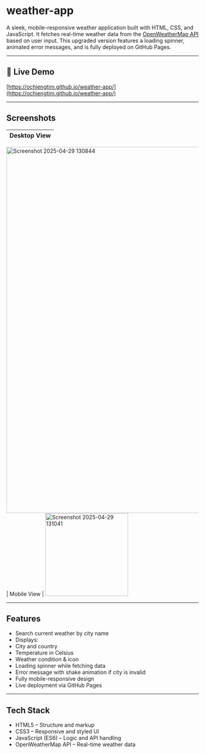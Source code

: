 # weather-app

A sleek, mobile-responsive weather application built with HTML, CSS, and JavaScript. It fetches real-time weather data from the [OpenWeatherMap API](https://openweathermap.org/api) based on user input. This upgraded version features a loading spinner, animated error messages, and is fully deployed on GitHub Pages.

---

## 🔗 Live Demo

 [https://ochiengtim.github.io/weather-app/](https://ochiengtim.github.io/weather-app/)

---

##  Screenshots

| Desktop View                          |
|--------------------------------------|
<img width="959" alt="Screenshot 2025-04-29 130844" src="https://github.com/user-attachments/assets/00c2ebe9-cdba-40e3-8cd2-3c8da42a592f" />
| Mobile View                           |
<img width="217" alt="Screenshot 2025-04-29 131041" src="https://github.com/user-attachments/assets/f9d1c051-be78-4687-9474-af629c9ae72b" /> 

---

## Features

-  Search current weather by city name
-  Displays:
- City and country
- Temperature in Celsius
- Weather condition & icon
-  Loading spinner while fetching data
-  Error message with shake animation if city is invalid
-  Fully mobile-responsive design
-  Live deployment via GitHub Pages

---

## Tech Stack

- HTML5 – Structure and markup
- CSS3 – Responsive and styled UI
- JavaScript (ES6) – Logic and API handling
- OpenWeatherMap API – Real-time weather data
